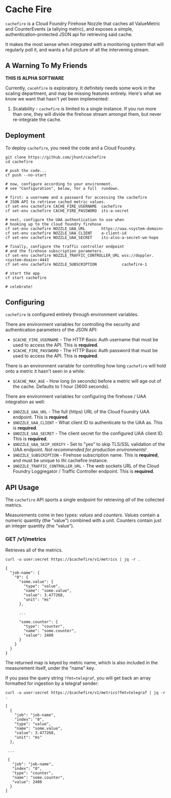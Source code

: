Cache Fire
==========

`cachefire` is a Cloud Foundry Firehose Nozzle that caches all
ValueMetric and CounterEvents (a tallying metric), and exposes a
simple, authentication-protected JSON api for retrieving said
cache.

It makes the most sense when integrated with a monitoring system
that will regularly poll it, and wants a full picture of all the
intervening stream.

A Warning To My Friends
-----------------------

**THIS IS ALPHA SOFTWARE**

Currently, `cacehfire` is exploratory.  It definitely needs some
work in the scaling department, and may be missing features
entirely.  Here's what we know we want that hasn't yet been
implemented:

  1. Scalability - `cachefire` is limited to a single instance.
     If you run more than one, they will divide the firehose
     stream amongst them, but never re-integrate the cache.


Deployment
----------

To deploy `cachefire`, you need the code and a Cloud Foundry.

```
git clone https://github.com/jhunt/cachefire
cd cachefire

# push the code...
cf push --no-start

# now, configure according to your environment.
# see "Configuration", below, for a full  rundown.

# first: a username and a password for accessing the cachefire
# JSON API to retrieve cached metric values.
cf set-env cachefire CACHE_FIRE_USERNAME  cachefire
cf set-env cachefire CACHE_FIRE_PASSWORD  its-a-secret

# next, configure the UAA authentication to use when
# hooking up to the cloud foundry firehose
cf set-env cachefire NOZZLE_UAA_URL       https://uaa.<system-domain>
cf set-env cachefire NOZZLE_UAA_CLIENT    a-client-id
cf set-env cachefire NOZZLE_UAA_SECRET    its-also-a-secret-we-hope

# finally, configure the traffic controller endpoint
# and the firehose subscription parameters.
cf set-env cachefire NOZZLE_TRAFFIC_CONTROLLER_URL wss://doppler.<system-doain>:4443
cf set-env cachefire NOZZLE_SUBSCRIPTION           cachefire-1

# start the app
cf start cachefire

# celebrate!
```

Configuring
-----------

`cachefire` is configured entirely through environment variables.

There are environment variables for controlling the security and
authentication parameters of the JSON API:

- `$CACHE_FIRE_USERNAME` - The HTTP Basic Auth username that must
  be used to access the API.  This is **required**.
- `$CACHE_FIRE_PASSWORD` - The HTTP Basic Auth password that must
  be used to access the API.  This is **required**.

There is an environment variable for controlling how long
`cachefire` will hold onto a metric it hasn't seen in a while:

- `$CACHE_MAX_AGE` - How long (in seconds) before a metric will
  age out of the cache.  Defaults to 1 hour (3600 seconds).

There are environment variables for configuring the firehose / UAA
integration as well:

- `$NOZZLE_UAA_URL` - The full (https) URL of the Cloud Foundry UAA
  endpoint.  This is **required**.
- `$NOZZLE_UAA_CLIENT` - What client ID to authenticate to the UAA as.
  This is **required**.
- `$NOZZLE_UAA_SECRET` - The client secret for the configured UAA client ID.
  This is **required**.
- `$NOZZLE_UAA_SKIP_VERIFY` - Set to "yes" to skip TLS/SSL validation of the
   UAA endpoint.  _Not recommended for production environments!_
- `$NOZZLE_SUBSCRIPTION` - Firehose subscription name.  This is
   **required**, and must be unique to thi cachefire instance.
- `$NOZZLE_TRAFFIC_CONTROLLER_URL` - The web sockets URL of the Cloud
  Foundry Loggregator / Traffic Controller endpoint.  This is **required**.

API Usage
---------

The `cachefire` API sports a single endpoint for retrieving _all_
of the collected metrics.

Measurements come in two types: _values_ and _counters_.  Values
contain a numeric quantity (the "value") combined with a unit.
Counters contain just an integer quantity (the "value").

### GET /v1/metrics

Retrieves all of the metrics.

```
curl -u user:secret https://$cachefire/v1/metrics | jq -r .

{
  "job-name": {
    "0": {
      "some.value": {
        "type": "value",
        "name": "some.value",
        "value": 3.477268,
        "unit": "ms"
      },

      ...

      "some.counter": {
        "type": "counter",
        "name": "some.counter",
        "value": 2400
      }
    }
  }
}
```

The returned map is keyed by metric name, which is also included
in the measurement itself, under the "name" key.

If you pass the query string `?fmt=telegraf`, you will get back an
array formatted for ingestion by a telegraf sender:

```
curl -u user:secret https://$cachefire/v1/metrics?fmt=telegraf | jq -r .

[
  {
    "job": "job-name",
    "index": "0",
    "type": "value",
    "name": "some.value",
    "value": 3.477268,
    "unit": "ms"
  },

 ...

 {
   "job": "job-name",
   "index": "0",
   "type": "counter",
   "name": "some.counter",
   "value": 2400
  }
]
```
